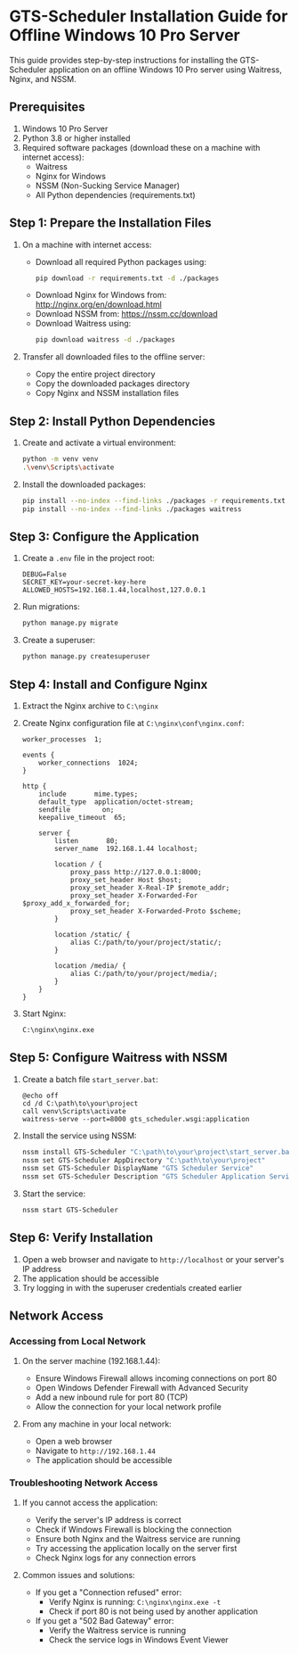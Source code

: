 # GTS-Scheduler Installation Guide for Offline Windows 10 Pro Server

This guide provides step-by-step instructions for installing the GTS-Scheduler application on an offline Windows 10 Pro server using Waitress, Nginx, and NSSM.

## Prerequisites

1. Windows 10 Pro Server
2. Python 3.8 or higher installed
3. Required software packages (download these on a machine with internet access):
   - Waitress
   - Nginx for Windows
   - NSSM (Non-Sucking Service Manager)
   - All Python dependencies (requirements.txt)

## Step 1: Prepare the Installation Files

1. On a machine with internet access:
   - Download all required Python packages using:
     ```bash
     pip download -r requirements.txt -d ./packages
     ```
   - Download Nginx for Windows from: http://nginx.org/en/download.html
   - Download NSSM from: https://nssm.cc/download
   - Download Waitress using:
     ```bash
     pip download waitress -d ./packages
     ```

2. Transfer all downloaded files to the offline server:
   - Copy the entire project directory
   - Copy the downloaded packages directory
   - Copy Nginx and NSSM installation files

## Step 2: Install Python Dependencies

1. Create and activate a virtual environment:
   ```bash
   python -m venv venv
   .\venv\Scripts\activate
   ```

2. Install the downloaded packages:
   ```bash
   pip install --no-index --find-links ./packages -r requirements.txt
   pip install --no-index --find-links ./packages waitress
   ```

## Step 3: Configure the Application

1. Create a `.env` file in the project root:
   ```
   DEBUG=False
   SECRET_KEY=your-secret-key-here
   ALLOWED_HOSTS=192.168.1.44,localhost,127.0.0.1
   ```

2. Run migrations:
   ```bash
   python manage.py migrate
   ```

3. Create a superuser:
   ```bash
   python manage.py createsuperuser
   ```

## Step 4: Install and Configure Nginx

1. Extract the Nginx archive to `C:\nginx`

2. Create Nginx configuration file at `C:\nginx\conf\nginx.conf`:
   ```nginx
   worker_processes  1;

   events {
       worker_connections  1024;
   }

   http {
       include       mime.types;
       default_type  application/octet-stream;
       sendfile        on;
       keepalive_timeout  65;

       server {
           listen       80;
           server_name  192.168.1.44 localhost;

           location / {
               proxy_pass http://127.0.0.1:8000;
               proxy_set_header Host $host;
               proxy_set_header X-Real-IP $remote_addr;
               proxy_set_header X-Forwarded-For $proxy_add_x_forwarded_for;
               proxy_set_header X-Forwarded-Proto $scheme;
           }

           location /static/ {
               alias C:/path/to/your/project/static/;
           }

           location /media/ {
               alias C:/path/to/your/project/media/;
           }
       }
   }
   ```

3. Start Nginx:
   ```bash
   C:\nginx\nginx.exe
   ```

## Step 5: Configure Waitress with NSSM

1. Create a batch file `start_server.bat`:
   ```batch
   @echo off
   cd /d C:\path\to\your\project
   call venv\Scripts\activate
   waitress-serve --port=8000 gts_scheduler.wsgi:application
   ```

2. Install the service using NSSM:
   ```bash
   nssm install GTS-Scheduler "C:\path\to\your\project\start_server.bat"
   nssm set GTS-Scheduler AppDirectory "C:\path\to\your\project"
   nssm set GTS-Scheduler DisplayName "GTS Scheduler Service"
   nssm set GTS-Scheduler Description "GTS Scheduler Application Service"
   ```

3. Start the service:
   ```bash
   nssm start GTS-Scheduler
   ```

## Step 6: Verify Installation

1. Open a web browser and navigate to `http://localhost` or your server's IP address
2. The application should be accessible
3. Try logging in with the superuser credentials created earlier

## Network Access

### Accessing from Local Network

1. On the server machine (192.168.1.44):
   - Ensure Windows Firewall allows incoming connections on port 80
   - Open Windows Defender Firewall with Advanced Security
   - Add a new inbound rule for port 80 (TCP)
   - Allow the connection for your local network profile

2. From any machine in your local network:
   - Open a web browser
   - Navigate to `http://192.168.1.44`
   - The application should be accessible

### Troubleshooting Network Access

1. If you cannot access the application:
   - Verify the server's IP address is correct
   - Check if Windows Firewall is blocking the connection
   - Ensure both Nginx and the Waitress service are running
   - Try accessing the application locally on the server first
   - Check Nginx logs for any connection errors

2. Common issues and solutions:
   - If you get a "Connection refused" error:
     - Verify Nginx is running: `C:\nginx\nginx.exe -t`
     - Check if port 80 is not being used by another application
   - If you get a "502 Bad Gateway" error:
     - Verify the Waitress service is running
     - Check the service logs in Windows Event Viewer
